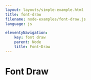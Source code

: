```yaml
---
layout: layouts/simple-example.html
title: font-draw
filename: node-examples/font-draw.js
language: js

eleventyNavigation:
    key: font draw
    parent: Node
    title: Font~Draw
---
```

# Font Draw